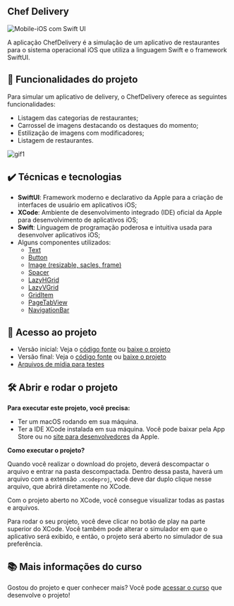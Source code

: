 ## Chef Delivery

![Mobile-iOS com Swift UI](https://github.com/alura-cursos/chef-delivery-parte1/assets/98219423/dfe898e6-1d45-44e3-83de-6b923ed95b14)


A aplicação ChefDelivery é a simulação de um aplicativo de restaurantes para o sistema operacional iOS que utiliza a linguagem Swift e o framework SwiftUI.



## :hammer: Funcionalidades do projeto
Para simular um aplicativo de delivery, o ChefDelivery oferece as seguintes funcionalidades:

-   Listagem das categorias de restaurantes;
-   Carrossel de imagens destacando os destaques do momento;
-   Estilização de imagens com modificadores;
-   Listagem de restaurantes.

![gif1](https://github.com/alura-cursos/chef-delivery-parte1/assets/98219423/0eb10857-b552-4796-812a-6435efdaed13)


## ✔️ Técnicas e tecnologias
-   **SwiftUI**: Framework moderno e declarativo da Apple para a criação de interfaces de usuário em aplicativos iOS;
-   **XCode**: Ambiente de desenvolvimento integrado (IDE) oficial da Apple para desenvolvimento de aplicativos iOS;
-   **Swift**: Linguagem de programação poderosa e intuitiva usada para desenvolver aplicativos iOS;
- Alguns componentes utilizados:
	- [Text](https://developer.apple.com/documentation/swiftui/text)
	- [Button](https://developer.apple.com/documentation/swiftui/button)
	- [Image (resizable, sacles, frame)](https://developer.apple.com/documentation/swiftui/image)
	- [Spacer](https://developer.apple.com/documentation/swiftui/spacer)
	- [LazyHGrid](https://developer.apple.com/documentation/swiftui/lazyhstack)
	- [LazyVGrid](https://developer.apple.com/documentation/swiftui/lazyvstack)
	- [GridItem](https://developer.apple.com/documentation/swiftui/griditem)
	- [PageTabView](https://developer.apple.com/documentation/swiftui/pagetabviewstyle)
	- [NavigationBar](https://developer.apple.com/documentation/swiftui/navigationview)


## 📂 Acesso ao projeto
- Versão inicial: Veja o [código fonte]() ou [baixe o projeto]()
- Versão final: Veja o [código fonte]() ou [baixe o projeto]()
- [Arquivos de mídia para testes]()


## 🛠️ Abrir e rodar o projeto

**Para executar este projeto, você precisa:**

- Ter um macOS rodando em sua máquina.
- Ter a IDE XCode instalada em sua máquina. Você pode baixar pela App Store ou no [site para desenvolvedores](https://developer.apple.com/download/all/) da Apple.

**Como executar o projeto?**

Quando você realizar o download do projeto, deverá descompactar o arquivo e entrar na pasta descompactada. Dentro dessa pasta, haverá um arquivo com a extensão `.xcodeproj`, você deve dar duplo clique nesse arquivo, que abrirá diretamente no XCode. 

Com o projeto aberto no XCode, você consegue visualizar todas as pastas e arquivos.

Para rodar o seu projeto, você deve clicar no botão de play na parte superior do XCode. Você também pode alterar o simulador em que o aplicativo será exibido, e então, o projeto será aberto no simulador de sua preferência.

## 📚 Mais informações do curso

Gostou do projeto e quer conhecer mais? Você pode [acessar o curso]() que desenvolve o projeto!
